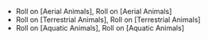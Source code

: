 
* Roll on [Aerial Animals], Roll on [Aerial Animals]
* Roll on [Terrestrial Animals], Roll on [Terrestrial Animals]
* Roll on [Aquatic Animals], Roll on [Aquatic Animals]